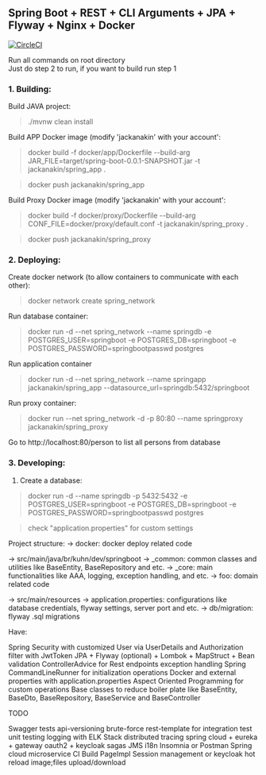 ## Spring Boot + REST + CLI Arguments + JPA + Flyway + Nginx + Docker

[![CircleCI](https://dl.circleci.com/status-badge/img/gh/jackanakin/Spring-JPA-Flyway-Nginx-Docker/tree/main.svg?style=svg)](https://dl.circleci.com/status-badge/redirect/gh/jackanakin/Spring-JPA-Flyway-Nginx-Docker/tree/main)

Run all commands on root directory<br/>
Just do step 2 to run, if you want to build run step 1
<br/>
### 1. Building:
Build JAVA project:
>./mvnw clean install

Build APP Docker image (modify 'jackanakin' with your account':
>docker build -f docker/app/Dockerfile --build-arg JAR_FILE=target/spring-boot-0.0.1-SNAPSHOT.jar -t jackanakin/spring_app .

>docker push jackanakin/spring_app

Build Proxy Docker image (modify 'jackanakin' with your account':
>docker build -f docker/proxy/Dockerfile --build-arg CONF_FILE=docker/proxy/default.conf -t jackanakin/spring_proxy .

>docker push jackanakin/spring_proxy

### 2. Deploying:
Create docker network (to allow containers to communicate with each other):
>docker network create spring_network

Run database container:
>docker run -d --net spring_network --name springdb -e POSTGRES_USER=springboot -e POSTGRES_DB=springboot -e POSTGRES_PASSWORD=springbootpasswd postgres

Run application container 
>docker run -d --net spring_network --name springapp jackanakin/spring_app --datasource_url=springdb:5432/springboot

Run proxy container:
>docker run --net spring_network -d -p 80:80 --name springproxy jackanakin/spring_proxy

Go to http://localhost:80/person to list all persons from database

### 3. Developing:

1. Create a database:
> docker run -d --name springdb -p 5432:5432 -e POSTGRES_USER=springboot -e POSTGRES_DB=springboot -e POSTGRES_PASSWORD=springbootpasswd postgres

> check "application.properties" for custom settings

Project structure:
->  docker: docker deploy related code

->  src/main/java/br/kuhn/dev/springboot
->      _common: common classes and utilities like BaseEntity, BaseRepository and etc.
->      _core:   main functionalities like AAA, logging, exception handling, and etc.
->      foo:     domain related code

->  src/main/resources
->      application.properties: configurations like database credentials, flyway settings, server port and etc.
->      db/migration: flyway .sql migrations


Have:

Spring Security with customized User via UserDetails and Authorization filter with JwtToken
JPA + Flyway (optional) + Lombok + MapStruct + Bean validation
ControllerAdvice for Rest endpoints exception handling
Spring CommandLineRunner for initialization operations
Docker and external properties with application.properties
Aspect Oriented Programming for custom operations
Base classes to reduce boiler plate like BaseEntity, BaseDto, BaseRepository, BaseService and BaseController


TODO

Swagger
tests
api-versioning
brute-force
rest-template for integration test
unit testing
logging with ELK Stack
distributed tracing
spring cloud + eureka + gateway
oauth2 + keycloak
sagas
JMS
i18n
Insomnia or Postman
Spring cloud microservice
CI Build
PageImpl
Session management or keycloak
hot reload
image;files upload/download